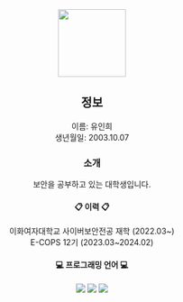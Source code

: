 <div align=center>
  
  <img src=https://github.com/inh22/inh22/assets/112490245/bb69fa18-7cee-4857-b0ba-d4466e928b94 width="120" height="120"/>
  
  ## 정보   
  이름: 유인희   
  생년월일: 2003.10.07   
  
  ### 소개   
  보안을 공부하고 있는 대학생입니다.

  #### 📋 이력 📋   
  이화여자대학교 사이버보안전공 재학 (2022.03~)   
  E-COPS 12기 (2023.03~2024.02)   

  #### 💻 프로그래밍 언어 💻   
  <img src="https://img.shields.io/badge/c-A8B9CC?style=flat-square&logo=C&logoColor=white"/> <img src="https://img.shields.io/badge/python-3776AB?style=flat-square&logo=Python&logoColor=white"/> <img src="https://img.shields.io/badge/Java-007396?style=flat&logo=Java&logoColor=white">

</div>
